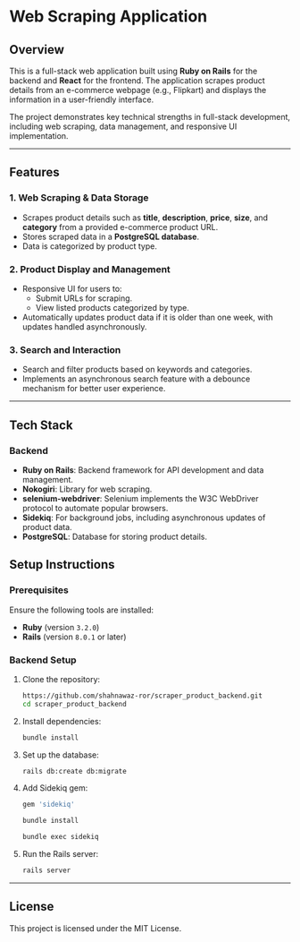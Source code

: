 # Web Scraping Application

## Overview
This is a full-stack web application built using **Ruby on Rails** for the backend and **React** for the frontend. The application scrapes product details from an e-commerce webpage (e.g., Flipkart) and displays the information in a user-friendly interface. 

The project demonstrates key technical strengths in full-stack development, including web scraping, data management, and responsive UI implementation.

---

## Features

### 1. Web Scraping & Data Storage
- Scrapes product details such as **title**, **description**, **price**, **size**, and **category** from a provided e-commerce product URL.
- Stores scraped data in a **PostgreSQL database**.
- Data is categorized by product type.

### 2. Product Display and Management
- Responsive UI for users to:
  - Submit URLs for scraping.
  - View listed products categorized by type.
- Automatically updates product data if it is older than one week, with updates handled asynchronously.

### 3. Search and Interaction
- Search and filter products based on keywords and categories.
- Implements an asynchronous search feature with a debounce mechanism for better user experience.

---

## Tech Stack

### Backend
- **Ruby on Rails**: Backend framework for API development and data management.
- **Nokogiri**: Library for web scraping.
- **selenium-webdriver**: Selenium implements the W3C WebDriver protocol to automate popular browsers.
- **Sidekiq**: For background jobs, including asynchronous updates of product data.
- **PostgreSQL**: Database for storing product details.


## Setup Instructions

### Prerequisites
Ensure the following tools are installed:
- **Ruby** (version `3.2.0`)
- **Rails** (version `8.0.1` or later)

### Backend Setup
1. Clone the repository:
   ```bash
   https://github.com/shahnawaz-ror/scraper_product_backend.git
   cd scraper_product_backend
   ```

2. Install dependencies:
   ```bash
   bundle install
   ```

3. Set up the database:
   ```bash
   rails db:create db:migrate
   ```

4. Add Sidekiq gem:
   ```bash
   gem 'sidekiq'   

   bundle install   

   bundle exec sidekiq
   ```

5. Run the Rails server:
   ```bash
   rails server
   ```



---

## License
This project is licensed under the MIT License.

